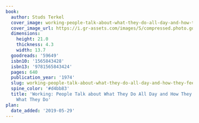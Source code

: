 ```yaml
---
book:
  author: Studs Terkel
  cover_image: working-people-talk-about-what-they-do-all-day-and-how-they-feel-about-what-they-do.jpg
  cover_image_url: https://i.gr-assets.com/images/S/compressed.photo.goodreads.com/books/1388210645l/59649.jpg
  dimensions:
    height: 21.0
    thickness: 4.3
    width: 13.7
  goodreads: '59649'
  isbn10: '1565843428'
  isbn13: '9781565843424'
  pages: 640
  publication_year: '1974'
  slug: working-people-talk-about-what-they-do-all-day-and-how-they-feel-about-what-they-do
  spine_color: '#d4bb83'
  title: 'Working: People Talk about What They Do All Day and How They Feel about
    What They Do'
plan:
  date_added: '2019-05-29'
---
```

